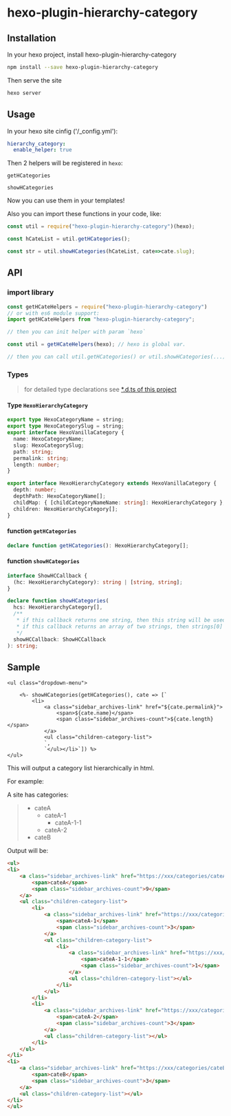 # hexo-plugin-hierarchy-category


## Installation

In your hexo project, install hexo-plugin-hierarchy-category


```bash
npm install --save hexo-plugin-hierarchy-category

```

Then serve the site

```bash
hexo server
```

## Usage 

In your hexo site cinfig ('/_config.yml'):

```yml
hierarchy_category:
  enable_helper: true
```

Then 2 helpers will be registered in `hexo`:

`getHCategories`

`showHCategories`

Now you can use them in your templates! 

Also you can import these functions in your code, like:

```js
const util = require("hexo-plugin-hierarchy-category")(hexo);

const hCateList = util.getHCategories();

const str = util.showHCategories(hCateList, cate=>cate.slug);
```

## API

### import library

```js
const getHCateHelpers = require("hexo-plugin-hierarchy-category")
// or with es6 module support:
import getHCateHelpers from "hexo-plugin-hierarchy-category";

// then you can init helper with param `hexo`

const util = getHCateHelpers(hexo); // hexo is global var.

// then you can call util.getHCategories() or util.showHCategories(...)
```

### Types

> for detailed type declarations see [*.d.ts of this project](blob/master/index.d.ts)

#### Type `HexoHierarchyCategory`

```typescript
export type HexoCategoryName = string;
export type HexoCategorySlug = string;
export interface HexoVanillaCategory {
  name: HexoCategoryName;
  slug: HexoCategorySlug;
  path: string;
  permalink: string;
  length: number;
}

export interface HexoHierarchyCategory extends HexoVanillaCategory {
  depth: number;
  depthPath: HexoCategoryName[];
  childMap: { [childCategoryNameName: string]: HexoHierarchyCategory };
  children: HexoHierarchyCategory[];
}
```

#### function `getHCategories`

```typescript
declare function getHCategories(): HexoHierarchyCategory[];
```

#### function `showHCategories `

```typescript
interface ShowHCCallback {
  (hc: HexoHierarchyCategory): string | [string, string];
}

declare function showHCategories(
  hcs: HexoHierarchyCategory[],
  /**
   * if this callback returns one string, then this string will be used.
   * if this callback returns an array of two strings, then strings[0] + hc.children's output + strings[1] will be used.
   */
  showHCCallback: ShowHCCallback
): string;
```

## Sample

```ejs
<ul class="dropdown-menu">
    
    <%- showHCategories(getHCategories(), cate => [`
        <li>
            <a class="sidebar_archives-link" href="${cate.permalink}">
                <span>${cate.name}</span>
                <span class="sidebar_archives-count">${cate.length}</span>
            </a>
            <ul class="children-category-list">
            `,
            `</ul></li>`]) %>
</ul>
```

This will output a category list hierarchically in html.

For example:

A site has categories:

> - cateA
>   - cateA-1
>     - cateA-1-1
>   - cateA-2
> - cateB

Output will be: 

```html
<ul>
<li>
    <a class="sidebar_archives-link" href="https://xxx/categories/cateA/">
        <span>cateA</span>
        <span class="sidebar_archives-count">9</span>
    </a>
    <ul class="children-category-list">
        <li>
            <a class="sidebar_archives-link" href="https://xxx/categories/cateA-1/">
                <span>cateA-1</span>
                <span class="sidebar_archives-count">3</span>
            </a>
            <ul class="children-category-list">
                <li>
                    <a class="sidebar_archives-link" href="https://xxx/categories/cateA-1-1/">
                        <span>cateA-1-1</span>
                        <span class="sidebar_archives-count">1</span>
                    </a>
                    <ul class="children-category-list"></ul>
                </li>
            </ul>
        </li>
        <li>
            <a class="sidebar_archives-link" href="https://xxx/categories/cateA-2/">
                <span>cateA-2</span>
                <span class="sidebar_archives-count">3</span>
            </a>
            <ul class="children-category-list"></ul>
        </li>
    </ul>
</li>
<li>
    <a class="sidebar_archives-link" href="https://xxx/categories/cateB/">
        <span>cateB</span>
        <span class="sidebar_archives-count">3</span>
    </a>
    <ul class="children-category-list"></ul>
</li>
</ul>
```

